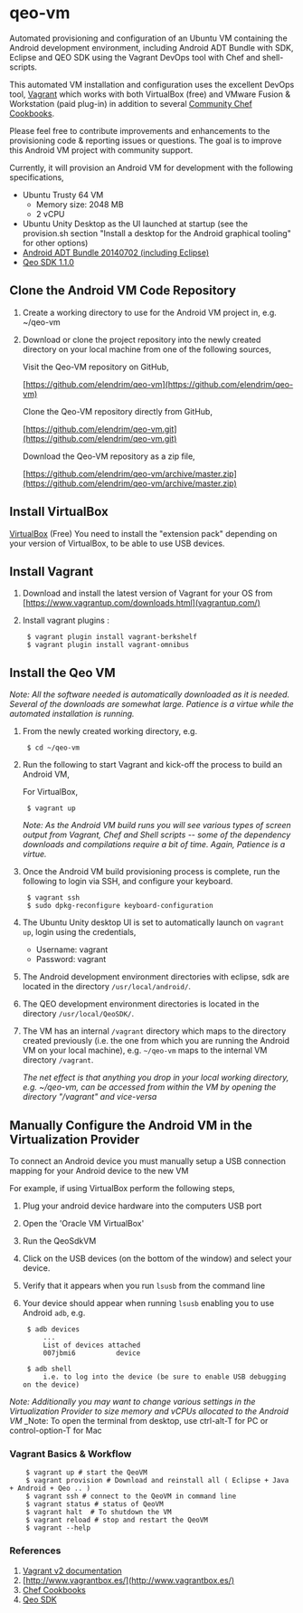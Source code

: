 qeo-vm
==========

Automated provisioning and configuration of an Ubuntu VM containing the Android development environment, including Android ADT Bundle with SDK, Eclipse and QEO SDK using the Vagrant DevOps tool with Chef and shell-scripts.

This automated VM installation and configuration uses the excellent DevOps tool, [Vagrant](http://downloads.vagrantup.com/) which works with both VirtualBox (free) and VMware Fusion &amp; Workstation (paid plug-in) in addition to several [Community Chef Cookbooks](http://community.opscode.com/cookbooks).

Please feel free to contribute improvements and enhancements to the provisioning code & reporting issues or questions.  The goal is to improve this Android VM project with community support.

Currently, it will provision an Android VM for development with the following specifications,

- Ubuntu Trusty 64 VM
	- Memory size: 2048 MB
	- 2 vCPU
- Ubuntu Unity Desktop as the UI launched at startup (see the provision.sh section "Install a desktop for the Android graphical tooling" for other options)
- [Android ADT Bundle 20140702 (including Eclipse)](https://dl.google.com/android/adt/adt-bundle-linux-x86_64-20140702.zip)
- [Qeo SDK 1.1.0](https://dl.bintray.com/elendrim/generic/qeo-sdk-1.1.0-20150529.113620-83.zip)

## Clone the Android VM Code Repository

1. Create a working directory to use for the Android VM project in, e.g. ~/qeo-vm 

	
2. Download or clone the project repository into the newly created directory on your local machine from one of the following sources,

	Visit the Qeo-VM repository on GitHub,
		
	[https://github.com/elendrim/qeo-vm](https://github.com/elendrim/qeo-vm)
		
	Clone the Qeo-VM repository directly from GitHub,
	
	[https://github.com/elendrim/qeo-vm.git](https://github.com/elendrim/qeo-vm.git)
	
	Download the Qeo-VM repository as a zip file,
	
	[https://github.com/elendrim/qeo-vm/archive/master.zip](https://github.com/elendrim/qeo-vm/archive/master.zip)


## Install VirtualBox

 [VirtualBox](https://www.virtualbox.org/wiki/Downloads) (Free)
 You need to install the "extension pack" depending on your version of VirtualBox, to be able to use USB devices.

## Install Vagrant

1. Download and install the latest version of Vagrant for your OS from  [https://www.vagrantup.com/downloads.html](vagrantup.com/)
2. Install vagrant plugins : 

		$ vagrant plugin install vagrant-berkshelf
		$ vagrant plugin install vagrant-omnibus

## Install the Qeo VM

_Note: All the software needed is automatically downloaded as it is needed.  Several of the downloads are somewhat large.  Patience is a virtue while the automated installation is running._

1. From the newly created working directory, e.g.

		$ cd ~/qeo-vm 

2. Run the following to start Vagrant and kick-off the process to build an Android VM,
	
	For VirtualBox,
	
		$ vagrant up

	_Note: As the Android VM build runs you will see various types of screen output from Vagrant, Chef and Shell scripts -- some of the dependency downloads and compilations require a bit of time.  Again, Patience is a virtue._
3. Once the Android VM build provisioning process is complete, run the following to login via SSH, and configure your keyboard.

		$ vagrant ssh
		$ sudo dpkg-reconfigure keyboard-configuration

4. The Ubuntu Unity desktop UI is set to automatically launch on `vagrant up`, login using the credentials,
	- Username: vagrant
	- Password: vagrant
5. The Android development environment directories with eclipse, sdk are located in the directory `/usr/local/android/`.
6. The QEO development environment directories is located in the directory `/usr/local/QeoSDK/`.
7. The VM has an internal `/vagrant` directory which maps to the directory created previously (i.e. the one from which you are running the Android VM on your local machine), e.g. `~/qeo-vm` maps to the internal VM directory `/vagrant`.

	_The net effect is that anything you drop in your local working directory, e.g. ~/qeo-vm, can be accessed from within the VM by opening the directory "/vagrant" and vice-versa_


## Manually Configure the Android VM in the Virtualization Provider
	
To connect an Android device you must manually setup a USB connection mapping for your Android device to the new VM	
	
For example, if using VirtualBox perform the following steps,

1. Plug your android device hardware into the computers USB port
2. Open the 'Oracle VM VirtualBox'
3. Run the QeoSdkVM
4. Click on the USB devices (on the bottom of the window) and select your device.
5. Verify that it appears when you run `lsusb` from the command line
6. Your device should appear when running `lsusb` enabling you to use Android `adb`, e.g.

		$ adb devices
			...
			List of devices attached
			007jbmi6          device

		$ adb shell
			i.e. to log into the device (be sure to enable USB debugging on the device)

_Note: Additionally you may want to change various settings in the Virtualization Provider to size memory and vCPUs allocated to the Android VM_
_Note: To open the terminal from desktop, use ctrl-alt-T for PC or control-option-T for Mac

### Vagrant Basics &amp; Workflow

		$ vagrant up # start the QeoVM
		$ vagrant provision # Download and reinstall all ( Eclipse + Java + Android + Qeo .. )
		$ vagrant ssh # connect to the QeoVM in command line
		$ vagrant status # status of QeoVM
		$ vagrant halt  # To shutdown the VM
		$ vagrant reload # stop and restart the QeoVM
    	$ vagrant --help


### References

1. [Vagrant v2 documentation](http://docs.vagrantup.com/v2/getting-started/)
2. [http://www.vagrantbox.es/](http://www.vagrantbox.es/)
3. [Chef Cookbooks](http://community.opscode.com/cookbooks)
4. [Qeo SDK](http://www.qeo-app-development.com/)


